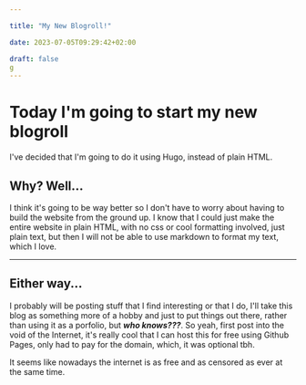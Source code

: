 ```yaml
---

title: "My New Blogroll!"

date: 2023-07-05T09:29:42+02:00

draft: false
g
---
```



# Today I'm going to start my new blogroll

I've decided that I'm going to do it using Hugo, instead of plain HTML.


## Why? Well...

I think it's going to be way better so I don't have to worry about having to build the website from the ground up. I know that I could just make the entire website in plain HTML, with no css or cool formatting involved, just plain text, but then I will not be able to use markdown to format my text, which I love.


---

## Either way...
I probably will be posting stuff that I find interesting or that I do, I'll take this blog as something more of a hobby and just to put things out there, rather than using it as a porfolio, but ***who knows???***.
So yeah, first post into the void of the Internet, it's really cool that I can host this for free using Github Pages, only had to pay for the domain, which, it was optional tbh.

It seems like nowadays the internet is as free and as censored as ever at the same time.